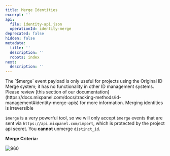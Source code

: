 ```yaml
---
title: Merge Identities
excerpt: ''
api:
  file: identity-api.json
  operationId: identity-merge
deprecated: false
hidden: false
metadata:
  title: ''
  description: ''
  robots: index
next:
  description: ''
---
```

<Callout icon="📘" theme="info">
  The `$merge` event payload is only useful for projects using the Original ID Merge system; it has no functionality in other ID management systems. Please review [this section of our documentation](https://docs.mixpanel.com/docs/tracking-methods/id-management#identity-merge-apis) for more information.
</Callout>

<Callout icon="❗️" theme="error">
  Merging identities is irreversible

  `$merge` is a very powerful tool, so we will only accept `$merge` events that are sent via `https://api.mixpanel.com/import`, which is protected by the project api secret. You **cannot** unmerge `distinct_id`.
</Callout>

**Merge Criteria:**

<Image alt="960" border={false} src="https://files.readme.io/be66940-merge_.png" title="Identity Management - Merge" />